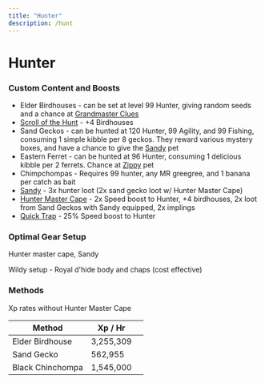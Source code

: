 ```yaml
---
title: "Hunter"
description: /hunt
---
```


# Hunter

### Custom Content and Boosts

- Elder Birdhouses - can be set at level 99 Hunter, giving random seeds and a chance at [Grandmaster Clues](https://bso-wiki.oldschool.gg/custom-items/grandmaster-clues)
- [Scroll of the Hunt](dungeoneering-training/dg-rewards.md#buyable-boosts-utility) - +4 Birdhouses
- Sand Geckos - can be hunted at 120 Hunter, 99 Agility, and 99 Fishing, consuming 1 simple kibble per 8 geckos. They reward various mystery boxes, and have a chance to give the [Sandy](../custom-items/pets.md#resource-gathering-and-loot-affecting-pets) pet
- Eastern Ferret - can be hunted at 96 Hunter, consuming 1 delicious kibble per 2 ferrets. Chance at [Zippy](../custom-items/pets.md#miscellaneous-pets) pet
- Chimpchompas - Requires 99 hunter, any MR greegree, and 1 banana per catch as bait
- [Sandy](../custom-items/pets.md#miscellaneous-pets) - 3x hunter loot (2x sand gecko loot w/ Hunter Master Cape)
- [Hunter Master Cape](../custom-items/equippables/#master-capes) - 2x Speed boost to Hunter, +4 birdhouses, 2x loot from Sand Geckos with Sandy equipped, 2x implings
- [Quick Trap](invention/#inventions) - 25% Speed boost to Hunter

### Optimal Gear Setup

Hunter master cape, Sandy

Wildy setup - Royal d'hide body and chaps (cost effective)

### Methods

Xp rates without Hunter Master Cape

<table><thead><tr><th>Method</th><th>Xp / Hr</th><th data-hidden></th></tr></thead><tbody><tr><td>Elder Birdhouse</td><td>3,255,309</td><td></td></tr><tr><td>Sand Gecko</td><td>562,955</td><td></td></tr><tr><td>Black Chinchompa</td><td>1,545,000</td><td></td></tr></tbody></table>
